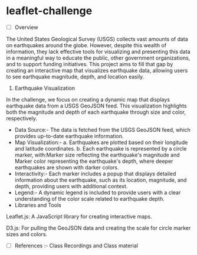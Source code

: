 # leaflet-challenge

* [ ] Overview

The United States Geological Survey (USGS) collects vast amounts of data on earthquakes around the globe. However, despite this wealth of information, they lack effective tools for visualizing and presenting this data in a meaningful way to educate the public, other government organizations, and to support funding initiatives. This project aims to fill that gap by creating an interactive map that visualizes earthquake data, allowing users to see earthquake magnitude, depth, and location easily.

1. Earthquake Visualization

In  the challenge, we focus on creating a dynamic map that displays earthquake data from a USGS GeoJSON feed. This visualization highlights both the magnitude and depth of each earthquake through size and color, respectively.

* Data Source:- The data is fetched from the USGS GeoJSON feed, which provides up-to-date earthquake information.
* Map Visualization:- a. Earthquakes are plotted based on their longitude and latitude coordinates.
  b. Each earthquake is represented by a circle marker, with:Marker size reflecting the earthquake's magnitude and Marker color representing the earthquake's depth, where deeper earthquakes are shown with darker colors.
* Interactivity:- Each marker includes a popup that displays detailed information about the earthquake, such as its location, magnitude, and depth, providing users with additional context.
* Legend:- A dynamic legend is included to provide users with a clear understanding of the color scale related to earthquake depth.
* Libraries and Tools

 Leaflet.js:  A JavaScript library for creating interactive maps.

 D3.js: For pulling the GeoJSON data and creating the scale for circle marker sizes and colors.

* [ ] References :- Class Recordings and Class material
